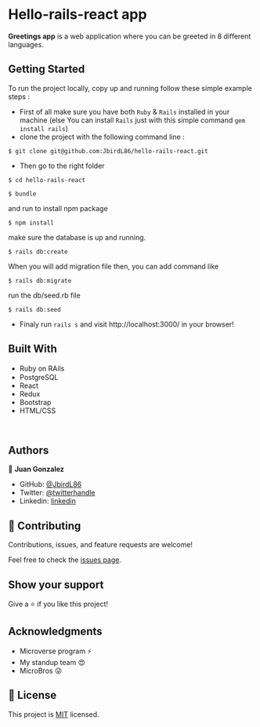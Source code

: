 # Hello-rails-react app

**Greetings app** is a web application where you can be greeted in 8 different languages.


## Getting Started
To run the project locally, copy up and running follow these simple example steps :

 - First of all make sure you have both `Ruby` & `Rails` installed in your machine
 (else You can install `Rails` just with this simple command  ```gem install rails```)
 - clone the project with the following command line : 
```
$ git clone git@github.com:JbirdL86/hello-rails-react.git
```
 - Then go to the right folder 
```
$ cd hello-rails-react
```
```
$ bundle
```
and run to install npm package
```
$ npm install
```

make sure the database is up and running.
```
$ rails db:create
```
When you will add migration file then, you can add command like
```
$ rails db:migrate
```
run the db/seed.rb file
```
$ rails db:seed
```

 - Finaly run `rails s` and visit http://localhost:3000/  in your browser!

## Built With

 - Ruby on RAils  <img src="https://cdn.emojidex.com/emoji/seal/Ruby.png" width=15px>
 - PostgreSQL <img src="https://user-images.githubusercontent.com/80895497/142954032-f7072df9-3586-48f9-a9e0-7fdd284eb833.png" width=15px>
 - React
 - Redux
 - Bootstrap
 - HTML/CSS

</br>

## Authors

👤 **Juan Gonzalez**

- GitHub: [@JbirdL86](https://github.com/JbirdL86)
- Twitter: [@twitterhandle](https://twitter.com/JuanLui06498455)
- Linkedin: [linkedin](https://www.linkedin.com/in/juan-luis-0551921aa/)

## 🤝 Contributing

Contributions, issues, and feature requests are welcome!

Feel free to check the [issues page](https://github.com/JbirdL86/hello-rails-react/issues).

## Show your support

Give a ⭐️ if you like this project!

## Acknowledgments
- Microverse program ⚡
- My standup team 😍
- MicroBros 😜

## 📝 License

This project is [MIT](./MIT.md) licensed.
